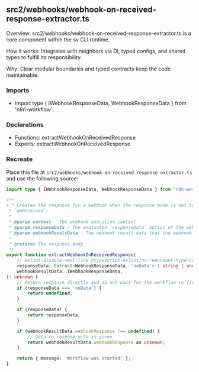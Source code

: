 ## src2/webhooks/webhook-on-received-response-extractor.ts

Overview: src2/webhooks/webhook-on-received-response-extractor.ts is a core component within the sv CLI runtime.

How it works: Integrates with neighbors via DI, typed configs, and shared types to fulfill its responsibility.

Why: Clear modular boundaries and typed contracts keep the code maintainable.

### Imports

- import type { IWebhookResponseData, WebhookResponseData } from 'n8n-workflow';

### Declarations

- Functions: extractWebhookOnReceivedResponse
- Exports: extractWebhookOnReceivedResponse

### Recreate

Place this file at `src2/webhooks/webhook-on-received-response-extractor.ts` and use the following source:

```ts
import type { IWebhookResponseData, WebhookResponseData } from 'n8n-workflow';

/**
+ * Creates the response for a webhook when the response mode is set to
 * `onReceived`.
 *
 * @param context - The webhook execution context
 * @param responseData - The evaluated `responseData` option of the webhook node
 * @param webhookResultData - The webhook result data that the webhook might have returned when it was ran
 *
 * @returns The response body
 */
export function extractWebhookOnReceivedResponse(
	// eslint-disable-next-line @typescript-eslint/no-redundant-type-constituents
	responseData: Extract<WebhookResponseData, 'noData'> | string | undefined,
	webhookResultData: IWebhookResponseData,
): unknown {
	// Return response directly and do not wait for the workflow to finish
	if (responseData === 'noData') {
		return undefined;
	}

	if (responseData) {
		return responseData;
	}

	if (webhookResultData.webhookResponse !== undefined) {
		// Data to respond with is given
		return webhookResultData.webhookResponse as unknown;
	}

	return { message: 'Workflow was started' };
}

```
